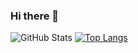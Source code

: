 ### Hi there 👋

<!--
**thefool76/thefool76** is a ✨ _special_ ✨ repository because its `README.md` (this file) appears on your GitHub profile.

Here are some ideas to get you started:

- 🔭 I’m currently working on ...
- 🌱 I’m currently learning ...
- 👯 I’m looking to collaborate on ...
- 🤔 I’m looking for help with ...
- 💬 Ask me about ...
- 📫 How to reach me: ...
- 😄 Pronouns: ...
- ⚡ Fun fact: ...
-->
![GitHub Stats](https://github-readme-stats.vercel.app/api?username=thefool76&theme=radical)
[![Top Langs](https://github-readme-stats.vercel.app/api/top-langs/?username=thefool76&layout=compact)](https://github.com/anuraghazra/github-readme-stats)

